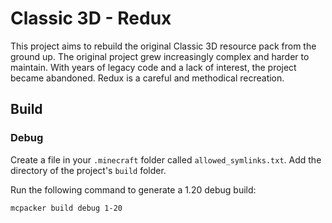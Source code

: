 # Classic 3D - Redux

This project aims to rebuild the original Classic 3D resource pack from the ground up. The original project grew increasingly complex and harder to maintain. With years of legacy code and a lack of interest, the project became abandoned. Redux is a careful and methodical recreation.

## Build

### Debug
 
Create a file in your `.minecraft` folder called `allowed_symlinks.txt`. Add the directory of the project's `build` folder.

Run the following command to generate a 1.20 debug build:

```sh
mcpacker build debug 1-20
```
